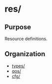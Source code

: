 # res/

## Purpose

Resource definitions.


## Organization

 - [types/](types/README.md)
 - [qos/](qos/README.md)
 - [cfg/](cfg/README.md)
